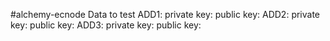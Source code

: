 #alchemy-ecnode
Data to test
ADD1:
private key: 
public key: 
ADD2:
private key: 
public key: 
ADD3:
private key: 
public key: 
